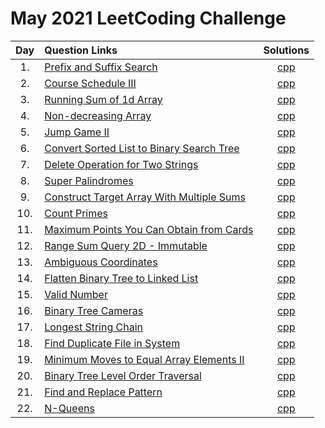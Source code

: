 # May 2021 LeetCoding Challenge

| Day | Question Links                                                                                                                                           |                                Solutions                                 |
| :-: | :------------------------------------------------------------------------------------------------------------------------------------------------------- | :----------------------------------------------------------------------: |
| 1.  | [Prefix and Suffix Search](https://leetcode.com/explore/challenge/card/may-leetcoding-challenge-2021/598/week-1-may-1st-may-7th/3728/)                   |            [cpp](./01.%20Prefix%20and%20Suffix%20Search.cpp)             |
| 2.  | [Course Schedule III](https://leetcode.com/explore/challenge/card/may-leetcoding-challenge-2021/598/week-1-may-1st-may-7th/3729/)                        |                [cpp](./02.%20Course%20Schedule%20III.cpp)                |
| 3.  | [Running Sum of 1d Array](https://leetcode.com/explore/challenge/card/may-leetcoding-challenge-2021/598/week-1-may-1st-may-7th/3730/)                    |            [cpp](./03.%20Running%20Sum%20of%201d%20Array.cpp)            |
| 4.  | [Non-decreasing Array](https://leetcode.com/explore/featured/card/may-leetcoding-challenge-2021/598/week-1-may-1st-may-7th/3731/)                        |                [cpp](./04.%20Non-decreasing%20Array.cpp)                 |
| 5.  | [Jump Game II](https://leetcode.com/explore/challenge/card/may-leetcoding-challenge-2021/598/week-1-may-1st-may-7th/3732/)                               |                   [cpp](./05.%20Jump%20Game%20II.cpp)                    |
| 6.  | [Convert Sorted List to Binary Search Tree](https://leetcode.com/explore/challenge/card/may-leetcoding-challenge-2021/598/week-1-may-1st-may-7th/3733/)  | [cpp](./06.%20Convert%20Sorted%20List%20to%20Binary%20Search%20Tree.cpp) |
| 7.  | [Delete Operation for Two Strings](https://leetcode.com/explore/challenge/card/may-leetcoding-challenge-2021/598/week-1-may-1st-may-7th/3734/)           |       [cpp](./07.%20Delete%20Operation%20for%20Two%20Strings.cpp)        |
| 8.  | [Super Palindromes](https://leetcode.com/explore/challenge/card/may-leetcoding-challenge-2021/599/week-2-may-8th-may-14th/3736/)                         |                  [cpp](./08.%20Super%20Palindromes.cpp)                  |
| 9.  | [Construct Target Array With Multiple Sums](https://leetcode.com/explore/challenge/card/may-leetcoding-challenge-2021/599/week-2-may-8th-may-14th/3737/) |  [cpp](./09.%20Construct%20Target%20Array%20With%20Multiple%20Sums.cpp)  |
| 10. | [Count Primes](https://leetcode.com/explore/challenge/card/may-leetcoding-challenge-2021/599/week-2-may-8th-may-14th/3738/)                              |                    [cpp](./10.%20Count%20Primes.cpp)                     |
| 11. | [Maximum Points You Can Obtain from Cards](https://leetcode.com/explore/challenge/card/may-leetcoding-challenge-2021/599/week-2-may-8th-may-14th/3739/)  | [cpp](./11.%20Maximum%20Points%20You%20Can%20Obtain%20from%20Cards.cpp)  |
| 12. | [Range Sum Query 2D - Immutable](https://leetcode.com/explore/challenge/card/may-leetcoding-challenge-2021/599/week-2-may-8th-may-14th/3740/)            |       [cpp](./12.%20Range%20Sum%20Query%202D%20-%20Immutable.cpp)        |
| 13. | [Ambiguous Coordinates](https://leetcode.com/explore/challenge/card/may-leetcoding-challenge-2021/599/week-2-may-8th-may-14th/3741/)                     |                [cpp](./13.%20Ambiguous%20Coordinates.cpp)                |
| 14. | [Flatten Binary Tree to Linked List](https://leetcode.com/explore/challenge/card/may-leetcoding-challenge-2021/599/week-2-may-8th-may-14th/3742)         |     [cpp](./14.%20Flatten%20Binary%20Tree%20to%20Linked%20List.cpp)      |
| 15. | [Valid Number](https://leetcode.com/explore/challenge/card/may-leetcoding-challenge-2021/600/week-3-may-15th-may-21st/3744/)                             |                    [cpp](./15.%20Valid%20Number.cpp)                     |
| 16. | [Binary Tree Cameras](https://leetcode.com/explore/challenge/card/may-leetcoding-challenge-2021/600/week-3-may-15th-may-21st/3745/)                      |                [cpp](./16.%20Binary%20Tree%20Cameras.cpp)                |
| 17. | [Longest String Chain](https://leetcode.com/explore/challenge/card/may-leetcoding-challenge-2021/600/week-3-may-15th-may-21st/3746/)                     |               [cpp](./17.%20Longest%20String%20Chain.cpp)                |
| 18. | [Find Duplicate File in System](https://leetcode.com/problems/find-duplicate-file-in-system/)                                                            |         [cpp](./18.%20Find%20Duplicate%20File%20in%20System.cpp)         |
| 19. | [Minimum Moves to Equal Array Elements II](https://leetcode.com/explore/challenge/card/may-leetcoding-challenge-2021/600/week-3-may-15th-may-21st/3748/) | [cpp](./19.%20Minimum%20Moves%20to%20Equal%20Array%20Elements%20II.cpp)  |
| 20. | [Binary Tree Level Order Traversal](https://leetcode.com/explore/challenge/card/may-leetcoding-challenge-2021/600/week-3-may-15th-may-21st/3749/)        |       [cpp](./20.%20Binary%20Tree%20Level%20Order%20Traversal.cpp)       |
| 21. | [Find and Replace Pattern](https://leetcode.com/explore/challenge/card/may-leetcoding-challenge-2021/600/week-3-may-15th-may-21st/3750/)                 |            [cpp](./21.%20Find%20and%20Replace%20Pattern.cpp)             |
| 22. | [N-Queens](https://leetcode.com/explore/challenge/card/may-leetcoding-challenge-2021/601/week-4-may-22nd-may-28th/3752/)                                 |                       [cpp](./22.%20N-Queens.cpp)                        |
